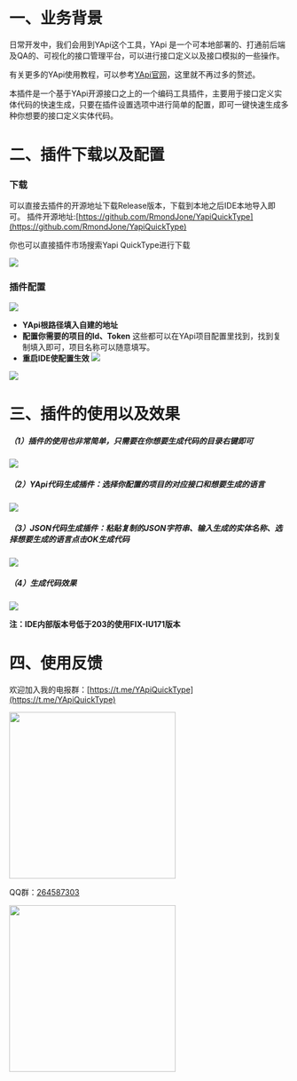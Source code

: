 # 一、业务背景

日常开发中，我们会用到YApi这个工具，YApi 是一个可本地部署的、打通前后端及QA的、可视化的接口管理平台，可以进行接口定义以及接口模拟的一些操作。

有关更多的YApi使用教程，可以参考[YApi官网](https://github.com/YMFE/yapi)，这里就不再过多的赘述。

本插件是一个基于YApi开源接口之上的一个编码工具插件，主要用于接口定义实体代码的快速生成，只要在插件设置选项中进行简单的配置，即可一键快速生成多种你想要的接口定义实体代码。

# 二、插件下载以及配置

### 下载

可以直接去插件的开源地址下载Release版本，下载到本地之后IDE本地导入即可。
插件开源地址:[https://github.com/RmondJone/YapiQuickType](https://github.com/RmondJone/YapiQuickType)

你也可以直接插件市场搜索Yapi QuickType进行下载

![](http://www.guohanlin.com/images/quicktype_anzhuang.png)

### 插件配置

![](http://www.guohanlin.com/images/quicktype_setting.png)

* **YApi根路径填入自建的地址**
* **配置你需要的项目的Id、Token**
  这些都可以在YApi项目配置里找到，找到复制填入即可，项目名称可以随意填写。
* **重启IDE使配置生效**
  ![](http://www.guohanlin.com/images/yapi_id.jpg)

![](http://www.guohanlin.com/images/yapi_token.jpg)

# 三、插件的使用以及效果

##### （1）插件的使用也非常简单，只需要在你想要生成代码的目录右键即可

![](https://plugins.jetbrains.com/files/18847/screenshot_d83ff2d1-1ffa-4b68-a7c0-40487fa583c4)

##### （2）YApi代码生成插件：选择你配置的项目的对应接口和想要生成的语言

![](https://plugins.jetbrains.com/files/18847/screenshot_66f98b03-5374-4e4e-ba38-742656c057ee)

##### （3）JSON代码生成插件：粘贴复制的JSON字符串、输入生成的实体名称、选择想要生成的语言点击OK生成代码

![](https://plugins.jetbrains.com/files/18847/screenshot_e8ff159d-deaa-4354-a526-5874c80fd76b)

##### （4）生成代码效果

![](https://plugins.jetbrains.com/files/18847/screenshot_db0c3a01-6dda-480d-8ede-27bb11dc0d30)

**注：IDE内部版本号低于203的使用FIX-IU171版本**
# 四、使用反馈

欢迎加入我的电报群：[https://t.me/YApiQuickType](https://t.me/YApiQuickType)

<img src="http://www.guohanlin.com/images/quicktype_tg_group.jpg" width="300"/>

QQ群：[264587303](https://jq.qq.com/?_wv=1027&k=96R8fd5v)

<img src="http://www.guohanlin.com/images/qq_group.jpg" width="300"/>